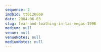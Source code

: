 ```yaml
---
sequence: 2
imdbId: tt0120669
date: 2004-06-03
slug: fear-and-loathing-in-las-vegas-1998
medium: null
venue: null
venueNotes: null
mediumNotes: null
---
```


